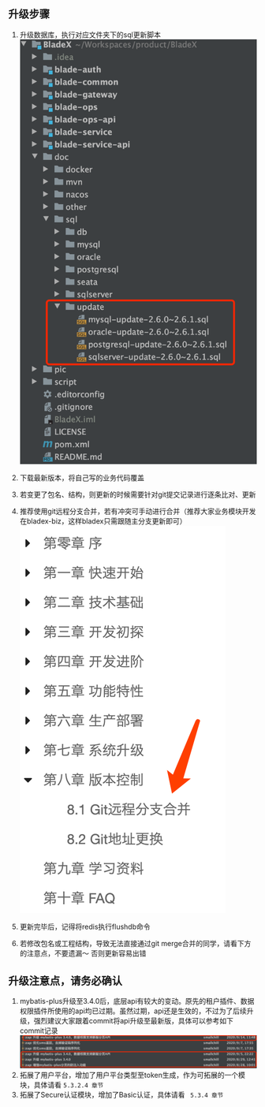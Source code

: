 ## 升级步骤
 1. 升级数据库，执行对应文件夹下的sql更新脚本
![](../images/screenshot_1603942583537.png)

2. 下载最新版本，将自己写的业务代码覆盖

3. 若变更了包名、结构，则更新的时候需要针对git提交记录进行逐条比对、更新

4. 推荐使用git远程分支合并，若有冲突可手动进行合并（推荐大家业务模块开发在bladex-biz，这样bladex只需跟随主分支更新即可）
![](../images/screenshot_1581252278475.png)

5. 更新完毕后，记得将redis执行flushdb命令

6. 若修改包名或工程结构，导致无法直接通过git merge合并的同学，请看下方的注意点，不要遗漏～ 否则更新容易出错




## 升级注意点，请务必确认
1. mybatis-plus升级至3.4.0后，底层api有较大的变动。原先的租户插件、数据权限插件所使用的api均已过期。虽然过期，api还是生效的，不过为了后续升级，强烈建议大家跟着commit将api升级至最新版，具体可以参考如下commit记录
![](../images/screenshot_1603942703334.png)
2. 拓展了用户平台，增加了用户平台类型至token生成，作为可拓展的一个模块，具体请看 `5.3.2.4 章节`
3. 拓展了Secure认证模块，增加了Basic认证，具体请看 ` 5.3.4 章节`
